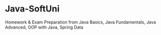 # Java-SoftUni
Homework & Exam Preparation from Java Basics, Java Fundamentals, Java Advanced, OOP with Java, Spring Data
